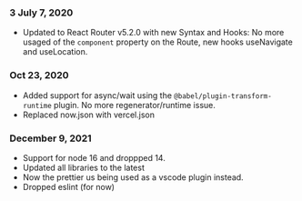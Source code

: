 ### 3 July 7, 2020

- Updated to React Router v5.2.0 with new Syntax and Hooks: No more usaged of the `component` property on the Route, new hooks useNavigate and useLocation.

### Oct 23, 2020

- Added support for async/wait using the `@babel/plugin-transform-runtime` plugin. No more regenerator/runtime issue.
- Replaced now.json with vercel.json

### December 9, 2021

- Support for node 16 and droppped 14.
- Updated all libraries to the latest
- Now the prettier us being used as a vscode plugin instead.
- Dropped eslint (for now)


